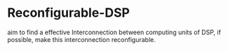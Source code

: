 # Reconfigurable-DSP
aim to find a effective Interconnection between computing units of DSP, if possible, make this interconnection reconfigurable.
